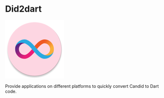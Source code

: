 # Did2dart

![AppIcon](android/app/src/main/res/mipmap-xxxhdpi/ic_launcher_round.png)

Provide applications on different platforms to quickly convert Candid to Dart code.
